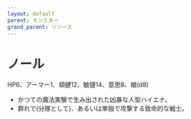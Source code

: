 ```yaml
---
layout: default
parent: モンスター
grand_parent: リソース
---
```


# ノール

HP6、アーマー1、頑健12、敏捷14、意思8、槍(d8)

- かつての魔法実験で生み出された凶暴な人型ハイエナ。
- 群れで(分隊として)、あるいは単独で攻撃する致命的な戦士。